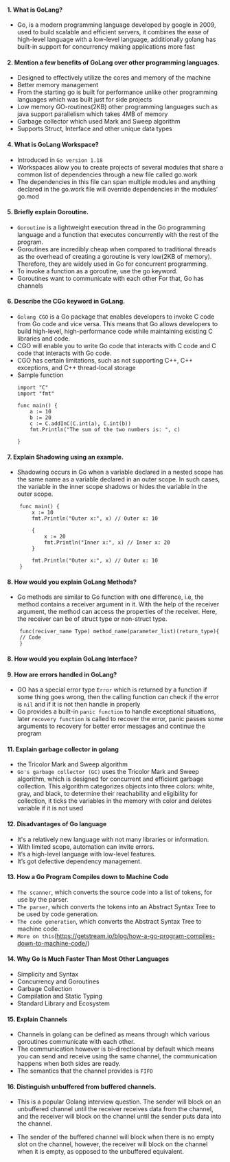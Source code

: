 #### 1. What is GoLang?

- Go, is a modern programming language developed by google in 2009, used to build scalable and efficient servers, it combines the ease of high-level language with a low-level language, additionally golang has built-in support for concurrency making applications more fast

#### 2. Mention a few benefits of GoLang over other programming languages.

- Designed to effectively utilize the cores and memory of the machine
- Better memory management
- From the starting go is built for performance unlike other programming languages which was built just for side projects
- Low memory GO-routines(2KB) other programming languages such as java support parallelism which takes 4MB of memory
- Garbage collector which used Mark and Sweep algorithm
- Supports Struct, Interface and other unique data types

#### 4. What is GoLang Workspace?
- Introduced in ```Go version 1.18```
- Workspaces allow you to create projects of several modules that share a common list of dependencies through a new file called go.work
- The dependencies in this file can span multiple modules and anything declared in the go.work file will override dependencies in the modules’ go.mod

#### 5. Briefly explain Goroutine.

- ```Goroutine``` is a lightweight execution thread in the Go programming language and a function that executes concurrently with the rest of the program.
- Goroutines are incredibly cheap when compared to traditional threads as the overhead of creating a goroutine is very low(2KB of memory). Therefore, they are widely used in Go for concurrent programming.
- To invoke a function as a goroutine, use the go keyword.
- Goroutines want to communicate with each other For that, Go has channels

#### 6. Describe the CGo keyword in GoLang.

- ```Golang CGO``` is a Go package that enables developers to invoke C code from Go code and vice versa. This means that Go allows developers to build high-level, high-performance code while maintaining existing C libraries and code.
- CGO will enable you to write Go code that interacts with C code and C code that interacts with Go code.
- CGO has certain limitations, such as not supporting C++, C++ exceptions, and C++ thread-local storage
- Sample function
    ```
    import "C"
    import "fmt"

    func main() {
        a := 10
        b := 20
        c := C.addInC(C.int(a), C.int(b))
        fmt.Println("The sum of the two numbers is: ", c)

    }
    ```

#### 7. Explain Shadowing using an example.
- Shadowing occurs in Go when a variable declared in a nested scope has the same name as a variable declared in an outer scope. In such cases, the variable in the inner scope shadows or hides the variable in the outer scope.
```
    func main() {
        x := 10
        fmt.Println("Outer x:", x) // Outer x: 10

        {
            x := 20
            fmt.Println("Inner x:", x) // Inner x: 20
        }

        fmt.Println("Outer x:", x) // Outer x: 10
    }
```

#### 8. How would you explain GoLang Methods?
- Go methods are similar to Go function with one difference, i.e, the method contains a receiver argument in it. With the help of the receiver argument, the method can access the properties of the receiver. Here, the receiver can be of struct type or non-struct type. 
```
    func(reciver_name Type) method_name(parameter_list)(return_type){
    // Code
    }
```

#### 8. How would you explain GoLang Interface?

#### 9. How are errors handled in GoLang?
- GO has a special error type ```Error``` which is returned by a function if some thing goes wrong, then the calling function can check if the error is ```nil``` and if it is not then handle in properly
- Go provides a built-in ```panic function``` to handle exceptional situations, later ```recovery function``` is called to recover the error, panic passes some arguments to recovery for better error messages and continue the program

#### 11. Explain garbage collector in golang

- the Tricolor Mark and Sweep algorithm
- `Go's garbage collector (GC)` uses the Tricolor Mark and Sweep algorithm, which is designed for concurrent and efficient garbage collection. This algorithm categorizes objects into three colors: white, gray, and black, to determine their reachability and eligibility for collection, it ticks the variables in the memory with color and deletes variable if it is not used

#### 12. Disadvantages of Go language

- It's a relatively new language with not many libraries or information.
- With limited scope, automation can invite errors.
- It’s a high-level language with low-level features.
- It’s got defective dependency management.

#### 13. How a Go Program Compiles down to Machine Code

- ```The scanner```, which converts the source code into a list of tokens, for use by the parser.
- ```The parser```, which converts the tokens into an Abstract Syntax Tree to be used by code generation.
- ```The code generation```, which converts the Abstract Syntax Tree to machine code.
- ```More on this```(https://getstream.io/blog/how-a-go-program-compiles-down-to-machine-code/)


#### 14. Why Go Is Much Faster Than Most Other Languages
- Simplicity and Syntax
- Concurrency and Goroutines
- Garbage Collection
- Compilation and Static Typing
- Standard Library and Ecosystem

#### 15. Explain Channels
- Channels in golang can be defined as means through which various goroutines communicate with each other.
- The communication however is bi-directional by default which means you can send and receive using the same channel, the communication happens when both sides are ready.
- The semantics that the channel provides is ```FIFO```

#### 16. Distinguish unbuffered from buffered channels.
- This is a popular Golang interview question. The sender will block on an unbuffered channel until the receiver receives data from the channel, and the receiver will block on the channel until the sender puts data into the channel.

- The sender of the buffered channel will block when there is no empty slot on the channel, however, the receiver will block on the channel when it is empty, as opposed to the unbuffered equivalent.